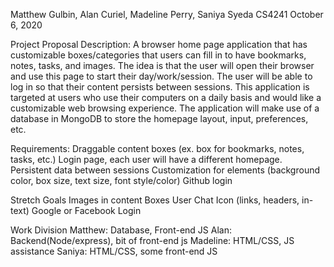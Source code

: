 Matthew Gulbin, Alan Curiel, Madeline Perry, Saniya Syeda
CS4241
October 6, 2020

Project Proposal
Description:
A browser home page application that has customizable boxes/categories that users can fill in to have bookmarks, notes, tasks, and images. The idea is that the user will open their browser and use this page to start their day/work/session. The user will be able to log in so that their content persists between sessions. This application is targeted at users who use their computers on a daily basis and would like a customizable web browsing experience. The application will make use of a database in MongoDB to store the homepage layout, input, preferences, etc. 

Requirements:
Draggable content boxes (ex. box for bookmarks, notes, tasks, etc.)
Login page, each user will have a different homepage.
Persistent data between sessions
Customization for elements (background color, box size, text size, font style/color)
Github login

Stretch Goals
Images in content Boxes
User Chat
Icon (links, headers, in-text)
Google or Facebook Login

Work Division
Matthew: Database, Front-end JS
Alan: Backend(Node/express), bit of front-end js
Madeline: HTML/CSS, JS assistance 
Saniya: HTML/CSS, some front-end JS
